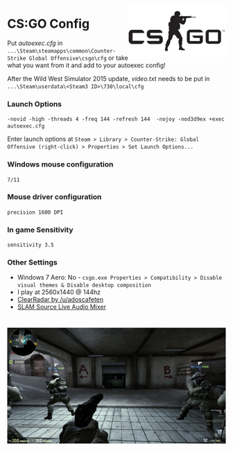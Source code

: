 <a href="http://store.steampowered.com/app/730/"><img src="csgo-logo.jpg" alt="CSGO" align="right" height="120px"/></a>
# CS:GO Config

Put *autoexec.cfg* in `...\Steam\steamapps\common\Counter-Strike Global Offensive\csgo\cfg` 
or take what you want from it and add to your autoexec config!<br />

After the Wild West Simulator 2015 update, *video.txt* needs to be put in `...\Steam\userdata\<Steam3 ID>\730\local\cfg`<br />


### Launch Options

	-novid -high -threads 4 -freq 144 -refresh 144  -nojoy -nod3d9ex +exec autoexec.cfg

Enter launch options at `Steam > Library > Counter-Strike: Global Offensive (right-click) > Properties > Set Launch Options...`

### Windows mouse configuration

```
7/11
```

### Mouse driver configuration

```
precision 1600 DPI
```

### In game Sensitivity

```
sensitivity 3.5
```

### Other Settings
+ Windows 7 Aero: No - `csgo.exe Properties > Compatibility > Disable visual themes & Disable desktop composition`
+ I play at 2560x1440 @ 144hz
+ [ClearRadar by /u/adoscafeten](http://www.csmeta.com/clearradar/)
+ [SLAM Source Live Audio Mixer](https://github.com/SilentSys/SLAM)

# ![pageres](screenshot.jpg)
